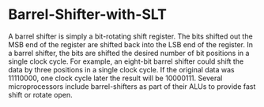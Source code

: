 # Barrel-Shifter-with-SLT
A barrel shifter is simply a bit-rotating shift register. The bits shifted out the MSB end of the register are shifted back into the LSB end of the register. In a barrel shifter, the bits are shifted the desired number of bit positions in a single clock cycle. For example, an eight-bit barrel shifter could shift the data by three positions in a single clock cycle. If the original data was 11110000, one clock cycle later the result will be 10000111.  Several microprocessors include barrel-shifters as part of their ALUs to provide fast shift or rotate open.
